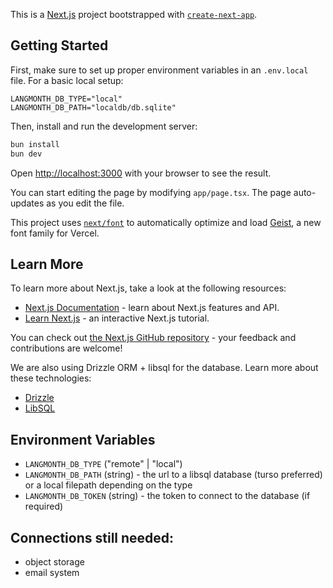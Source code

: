 This is a [Next.js](https://nextjs.org) project bootstrapped with [`create-next-app`](https://nextjs.org/docs/app/api-reference/cli/create-next-app).

## Getting Started
First, make sure to set up proper environment variables in an `.env.local` file. For a basic local setup:

```
LANGMONTH_DB_TYPE="local"
LANGMONTH_DB_PATH="localdb/db.sqlite"
```

Then, install and run the development server:

```bash
bun install
bun dev
```

Open [http://localhost:3000](http://localhost:3000) with your browser to see the result.

You can start editing the page by modifying `app/page.tsx`. The page auto-updates as you edit the file.

This project uses [`next/font`](https://nextjs.org/docs/app/building-your-application/optimizing/fonts) to automatically optimize and load [Geist](https://vercel.com/font), a new font family for Vercel.

## Learn More

To learn more about Next.js, take a look at the following resources:

- [Next.js Documentation](https://nextjs.org/docs) - learn about Next.js features and API.
- [Learn Next.js](https://nextjs.org/learn) - an interactive Next.js tutorial.

You can check out [the Next.js GitHub repository](https://github.com/vercel/next.js) - your feedback and contributions are welcome!

We are also using Drizzle ORM + libsql for the database. Learn more about these technologies:

- [Drizzle](https://orm.drizzle.team/)
- [LibSQL](https://github.com/tursodatabase/libsql)

## Environment Variables

- `LANGMONTH_DB_TYPE` ("remote" | "local")
- `LANGMONTH_DB_PATH` (string) - the url to a libsql database (turso preferred) or a local filepath depending on the type
- `LANGMONTH_DB_TOKEN` (string) - the token to connect to the database (if required)


## Connections still needed:
- object storage
- email system
